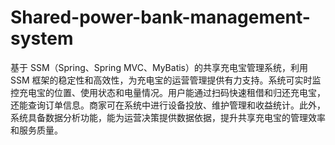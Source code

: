# Shared-power-bank-management-system
基于 SSM（Spring、Spring MVC、MyBatis）的共享充电宝管理系统，利用 SSM 框架的稳定性和高效性，为充电宝的运营管理提供有力支持。系统可实时监控充电宝的位置、使用状态和电量情况。用户能通过扫码快速租借和归还充电宝，还能查询订单信息。商家可在系统中进行设备投放、维护管理和收益统计。此外，系统具备数据分析功能，能为运营决策提供数据依据，提升共享充电宝的管理效率和服务质量。 
